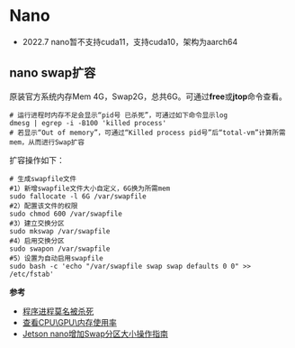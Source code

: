 # Nano

- 2022.7 nano暂不支持cuda11，支持cuda10，架构为aarch64

## nano swap扩容

原装官方系统内存Mem 4G，Swap2G，总共6G。可通过**free**或**jtop**命令查看。

```docs
# 运行进程时内存不足会显示“pid号 已杀死”，可通过如下命令显示log
dmesg | egrep -i -B100 'killed process'
# 若显示“Out of memory”，可通过“Killed process pid号”后“total-vm”计算所需mem，从而进行Swap扩容
```

扩容操作如下：

```docs
# 生成swapfile文件
#1）新增swapfile文件大小自定义，6G换为所需mem
sudo fallocate -l 6G /var/swapfile
#2）配置该文件的权限
sudo chmod 600 /var/swapfile
#3）建立交换分区
sudo mkswap /var/swapfile
#4）启用交换分区
sudo swapon /var/swapfile
#5）设置为自动启用swapfile
sudo bash -c 'echo "/var/swapfile swap swap defaults 0 0" >> /etc/fstab'
```

**参考**

- [程序进程莫名被杀死](https://blog.csdn.net/ispringmw/article/details/112719262)
- [查看CPU\GPU\内存使用率](https://blog.csdn.net/biubiubiu617/article/details/107984931)
- [Jetson nano增加Swap分区大小操作指南](https://blog.csdn.net/qq_33475105/article/details/108372878)